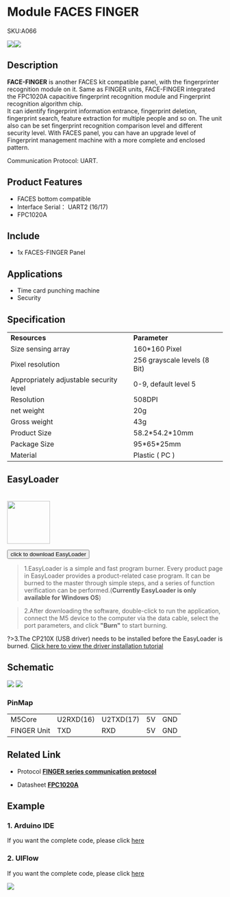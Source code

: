 # Module FACES FINGER

<el-tag effect="plain">SKU:A066</el-tag>

<div class="product_pic"><img src="assets/img/product_pics/module/faces_finger/faces_finger_01.webp"><img src="assets/img/product_pics/module/faces_finger/faces_finger_02.webp"></div>

## Description

**FACE-FINGER** is another FACES kit compatible panel, with the fingerprinter recognition module on it. Same as FINGER units, FACE-FINGER integrated the FPC1020A capacitive fingerprint recognition module and Fingerprint recognition algorithm chip. 
<br>
It can identify fingerprint information entrance, fingerprint deletion, fingerprint search, feature extraction for multiple people and so on. The unit also can be set fingerprint recognition comparison level and different security level. With FACES panel, you can have an upgrade level of Fingerprint management machine with a more complete and enclosed pattern.

Communication Protocol: UART.

## Product Features

-  FACES bottom compatible
-  Interface Serial： UART2 (16/17)
-  FPC1020A


## Include

-  1x FACES-FINGER Panel

## Applications

- Time card punching machine
- Security

## Specification

<table>
   <tr style="font-weight:bold">
      <td>Resources</td>
      <td>Parameter</td>
   </tr>
   <tr>
      <td>Size sensing array</td>
      <td>160*160 Pixel</td>
   </tr>
   <tr>
      <td>Pixel resolution</td>
      <td>256 grayscale levels (8 Bit)</td>
   </tr>
   <tr>
      <td>Appropriately adjustable security level</td>
      <td> 0-9, default level 5</td>
   </tr>
   <tr>
      <td>Resolution</td>
      <td>508DPI</td>
   </tr>
   <tr>
      <td>net weight</td>
      <td>20g</td>
   </tr>
   <tr>
      <td>Gross weight</td>
      <td>43g</td>
   </tr>
   <tr>
      <td>Product Size</td>
      <td>58.2*54.2*10mm</td>
   </tr>
   <tr>
      <td>Package Size</td>
      <td>95*65*25mm</td>
   </tr>
   <tr>
      <td>Material</td>
      <td>Plastic ( PC )</td>
   </tr>
</table>

## EasyLoader

<img src="https://m5stack.oss-cn-shenzhen.aliyuncs.com/image/EasyLoader_logo.webp" width="100px" style="margin-top:20px">

<a href="https://m5stack.oss-cn-shenzhen.aliyuncs.com/EasyLoader/Module/EasyLoader_FACES_FINGER.exe"><button type="button" class="btn btn-primary">click to download EasyLoader</button></a>

>1.EasyLoader is a simple and fast program burner. Every product page in EasyLoader provides a product-related case program. It can be burned to the master through simple steps, and a series of function verification can be performed.(**Currently EasyLoader is only available for Windows OS**)

>2.After downloading the software, double-click to run the application, connect the M5 device to the computer via the data cable, select the port parameters, and click **"Burn"** to start burning.

?>3.The CP210X (USB driver) needs to be installed before the EasyLoader is burned. [Click here to view the driver installation tutorial](en/related_documents/M5Burner#install-usb-driver)

## Schematic

<img src="assets/img/product_pics/module/faces_finger/faces_finger_04.webp">
<img src="assets/img/product_pics/module/faces_finger/faces_finger_05.webp">

### PinMap

<table>
<tr><td>M5Core</td><td>U2RXD(16)</td><td>U2TXD(17)</td><td>5V</td><td>GND</td></tr>
 <tr><td>FINGER Unit</td><td>TXD</td><td>RXD</td><td>5V</td><td>GND</td></tr>
</table>

## Related Link

- Protocol **[FINGER series communication protocol](https://github.com/m5stack/M5-Schematic/blob/master/Units/finger/biovo_fingerprint_Protocol_en.DOC)**

- Datasheet **[FPC1020A](https://m5stack.oss-cn-shenzhen.aliyuncs.com/resource/docs/datasheet/hat/1020A_datasheet_cn.pdf)**

## Example

### 1. Arduino IDE

If you want the complete code, please click [here](https://github.com/m5stack/M5Stack/tree/master/examples/Face/FINGER)

### 2. UIFlow

If you want the complete code, please click [here](https://github.com/m5stack/M5-ProductExampleCodes/tree/master/Module/FACES_FINGER/UIFlow)

<img src="assets/img/product_pics/module/faces_finger/finger.webp">


<script>

   var purchase_link = 'https://m5stack.com/collections/m5-module/products/finger-print-fpc-1020a-panel-for-m5-faces';

   anchor_search(purchase_link);
   scrollFunc();

</script>